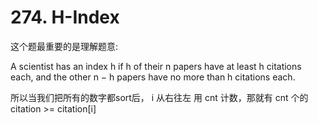 # 274. H-Index

这个题最重要的是理解题意:

A scientist has an index h if h of their n papers have at least h citations each, and the other n − h papers have no more than h citations each.

所以当我们把所有的数字都sort后， i 从右往左 用 cnt 计数，那就有 cnt 个的 citation >= citation[i]
